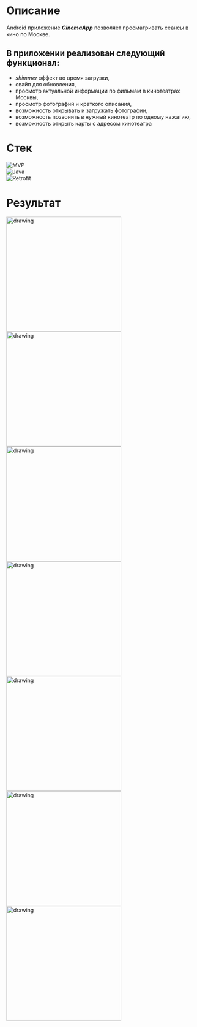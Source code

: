 
# Описание
Android приложение ***CinemaApp*** позволяет просматривать сеансы в кино по Москве.

## В приложении реализован следующий функционал:
* *shimmer* эффект во время загрузки,
* свайп для обновления,
* просмотр актуальной информации по фильмам в кинотеатрах Москвы,
* просмотр фотографий и краткого описания,
* возможность открывать и загружать фотографии,
* возможность позвонить в нужный кинотеатр по одному нажатию,
* возможность открыть карты с адресом кинотеатра

# Стек
![MVP](https://img.shields.io/badge/-MVP-5A8AD6?style=for-the-badge&logo=)\
![Java](https://img.shields.io/badge/-Java-orange?style=for-the-badge&logo=Oracle)\
![Retrofit](https://img.shields.io/badge/-Retrofit-6F5CD6?style=for-the-badge&logo=)

# Результат
<p>
  <img src="https://github.com/Krirll/CinemaApp/blob/master/readme-images/Screenshot_20230601_173935.png" alt="drawing" width="300"/>
  <img src="https://github.com/Krirll/CinemaApp/blob/master/readme-images/Screenshot_20230601_174049.png" alt="drawing" width="300"/>
  <img src="https://github.com/Krirll/CinemaApp/blob/master/readme-images/Screenshot_20230601_174132.png" alt="drawing" width="300"/>
  <img src="https://github.com/Krirll/CinemaApp/blob/master/readme-images/Screenshot_20230601_174245.png" alt="drawing" width="300"/>
  <img src="https://github.com/Krirll/CinemaApp/blob/master/readme-images/Screenshot_20230601_174621.png" alt="drawing" width="300"/>
  <img src="https://github.com/Krirll/CinemaApp/blob/master/readme-images/Screenshot_20230601_175014.png" alt="drawing" width="300"/>
  <img src="https://github.com/Krirll/CinemaApp/blob/master/readme-images/Screenshot_20230601_174709.png" alt="drawing" width="300"/>
</p>

